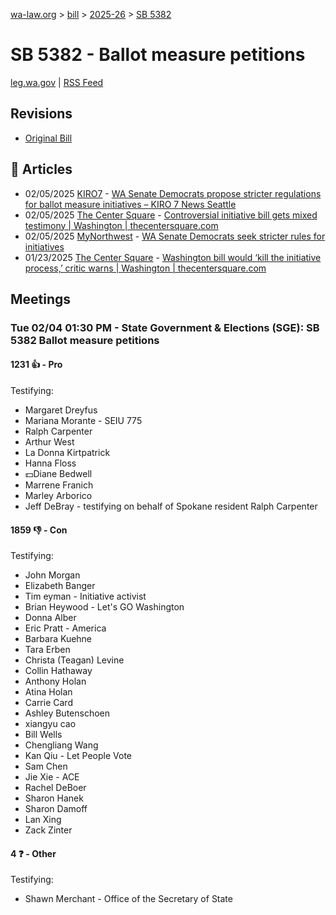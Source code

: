 [wa-law.org](/) > [bill](/bill/) > [2025-26](/bill/2025-26/) > [SB 5382](/bill/2025-26/sb/5382/)

# SB 5382 - Ballot measure petitions
[leg.wa.gov](https://app.leg.wa.gov/billsummary?BillNumber=5382&Year=2025&Initiative=false) | [RSS Feed](./rss.xml)

## Revisions
* [Original Bill](1/)

## 📰 Articles
* 02/05/2025 [KIRO7](/org/kiro7/) - [WA Senate Democrats propose stricter regulations for ballot measure initiatives – KIRO 7 News Seattle](https://www.kiro7.com/news/local/wa-senate-democrats-propose-stricter-regulations-ballot-measure-initiatives/GBAGXOLRPJFBPHH2GTQL3A26BQ/#:~:text=Senate%20Bill%205382)
* 02/05/2025 [The Center Square](/org/the_center_square/) - [Controversial initiative bill gets mixed testimony | Washington | thecentersquare.com](https://www.thecentersquare.com/washington/article_8b506c58-e3e4-11ef-ad15-f35b88b3a556.html#:~:text=Senate%20Bill%205382)
* 02/05/2025 [MyNorthwest](/org/mynorthwest/) - [WA Senate Democrats seek stricter rules for initiatives](https://mynorthwest.com/mynorthwest-politics/wa-democrats-initiatives/4040423#:~:text=Senate%20Bill%205382)
* 01/23/2025 [The Center Square](/org/the_center_square/) - [Washington bill would ‘kill the initiative process,’ critic warns | Washington | thecentersquare.com](https://www.thecentersquare.com/washington/article_9a67bd2c-d9c1-11ef-9720-1f185c87f765.html#:~:text=Senate%20Bill%205382%20,)

## Meetings
### Tue 02/04 01:30 PM - State Government & Elections (SGE): SB 5382 Ballot measure petitions
#### 1231 👍 - Pro
Testifying:
* Margaret Dreyfus
* Mariana Morante - SEIU 775
* Ralph Carpenter
* Arthur West
* La Donna Kirtpatrick
* Hanna Floss
* 💵Diane Bedwell
* Marrene Franich
* Marley Arborico
* Jeff DeBray - testifying on behalf of Spokane resident Ralph Carpenter

#### 1859 👎 - Con
Testifying:
* John Morgan
* Elizabeth Banger
* Tim eyman - Initiative activist
* Brian Heywood - Let's GO Washington
* Donna Alber
* Eric Pratt - America
* Barbara Kuehne
* Tara Erben
* Christa (Teagan) Levine
* Collin Hathaway
* Anthony Holan
* Atina Holan
* Carrie Card
* Ashley Butenschoen
* xiangyu cao
* Bill Wells
* Chengliang Wang
* Kan Qiu - Let People Vote
* Sam Chen
* Jie Xie - ACE
* Rachel DeBoer
* Sharon Hanek
* Sharon Damoff
* Lan Xing
* Zack Zinter

#### 4 ❓ - Other
Testifying:
* Shawn Merchant - Office of the Secretary of State
